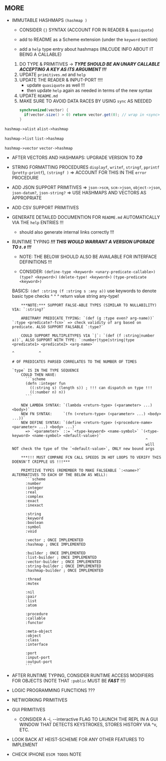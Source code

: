 <!-- TODO.md -->

## MORE















- IMMUTABLE HASHMAPS `(hashmap )`
  * CONSIDER `{}` SYNTAX (ACCOUNT FOR IN READER & `quasiquote`)
  * add to README as a Scheme extension (under the `keyword` section)

  * add a `help` type entry about hashmaps (INLCUDE INFO ABOUT IT BEING A CALLABLE)

  1. DO TYPE & PRIMITIVES
     -> ___TYPE SHOULD BE AN UNARY CALLABLE ACCEPTING A KEY AS ITS ARGUMENT !!!___
  2. UPDATE `primitives.md` and `help`
  3. UPDATE THE READER & INPUT-PORT !!!!
     * update `quasiquote` as well !!!
     * then update `help` again as needed in terms of the new syntax
  4. UPDATE `README.md`
  5. MAKE SURE TO AVOID DATA RACES BY USING `sync` AS NEEDED
      ```java
      synchronized(vector) {
        if(vector.size() > 0) return vector.get(0); // wrap in <sync> to avoid race condition of .size() and .get() !!!
      }
      ```


`hashmap->alist`
`alist->hashmap`

`hashmap->list`
`list->hashmap`

`hashmap->vector`
`vector->hashmap`




<!-- 

  * NOTE: BUILDERS ___MUST___ BE THREAD-SAFE !!!

  * MENTION THE "BUILDER" CONCEPT UNDER SECTION 5 OF THE README'S "SCHEME DEVIATIONS" SECTION. EXTEND "IMMUTABLE CORE" TYPES TO INCLUDE HASHMAPS AND VECTORS
    - explain `[]` and `{}` reader syntax creates an immutable vector and hashmap. Mutated via `builder` equivalents.
    - mention it as a mutable alternative to the immutable other types.
    - note that `eq?` is used for `builder-key?` & `builder-value?`

```java
synchronized(vector) {
  if(vector.size() > 0) return vector.get(0); // wrap in <sync> to avoid race condition of .size() and .get() !!!
}
```


```
(list-builder <seed-vector>)    ; <key> is an index! [[[ should use a vector builder under the hood, with the only things changes being the ctor & '->value procedures ]]]
(vector-builder <seed-vector>)  ; <key> is an index!
(string-builder <seed-string>)  ; <key> is an index! <val> is a string (<key> will refer to a single-char substring)
(hashmap-builder <seed-string>) ; <key> is an obj!

(builder-append! <builder> <appended-builder> ...)
(builder-insert! <builder> <key> <elt>)
(builder-delete! <builder> <key>) ; returns success status

(builder-key <builder> <elt> <optional-default-value>) ; returns index if <elt> in <builder>, else reutrns <optional-default-value> (or triggers error if none given)
(builder-value <builder> <key>) ; value of the key

(builder-key? <builder> <key>)
(builder-value? <builder> <value>)

(builder-length <builder>)

(builder->value <builder>) ; convert internal builder to a value (actual list/vector/string/hashmap)

(builder? <obj>)
(list-builder? <obj>)
(vector-builder? <obj>)
(string-builder? <obj>)
(hashmap-builder? <obj>)
``` -->










- AFTER VECTORS AND HASHMAPS: UPGRADE VERSION TO ___7.0___







- STRING FORMATTING PROCEDURES `displayf`, `writef`, `stringf`, `pprintf` (`pretty-printf`), `(stringf )`
  => ACCOUNT FOR THIS IN THE `error` PROCEDURE

- ADD JSON SUPPORT PRIMITIVES
  => `json->scm`, `scm->json`, `object->json`, `json-datum?`, `json-string?`
  => USE HASHMAPS AND VECTORS AS APPROPRIATE

- ADD CSV SUPPORT PRIMITIVES









- GENERATE DETAILED DOCUMENTION FOR `README.md` AUTOMATICALLY VIA THE `help` ENTRIES !!!
  * should also generate internal links correctly !!!







- RUNTIME TYPING ___!!! THIS WOULD WARRANT A VERSION UPGRADE TO `8.0` !!!___
  
  * NOTE: THE BELOW SHOULD ALSO BE AVAILABLE FOR INTERFACE DEFINITIONS !!!

  * CONSIDER: `(define-type <keyword> <unary-predicate-callable>)` `(type? <keyword>)` `(delete-type! <keyword>)` `(type-predicate <keyword>)`

  BASICS: `(def :string (f :string s :any a))` use keywords to denote basic type checks
                ^          ^         ^
            return value  string     any-type!

          ***NOTE:*** SUPPORT FALSE-ABLE TYPES (SIMILAR TO NULLABILITY) VIA: `:string?`
          
          ARBITRARY PREDICATE TYPING: `(def (g :type even? arg-name))` `:type <predicate?-fcn>` => check validity of arg based on predicate. ALSO SUPPORT FALSABLE `:type?`

          COULD SUPPORT MULTIPLETYPES VIA `|`: `(def (f :string|number a))`, ALSO SUPPORT WITH TYPE: `:number|type|string|type <predicate1> <predicate2> <arg-name>`
                                                                                                              ^           ^
                                                                                                              # OF PREDICATES PARSED CORRELATES TO THE NUMBER OF TIMES
                                                                                                              `type` IS IN THE TYPE SEQUENCE
          COULD THEN HAVE:
            ```scheme
            (defn :integer fun
              ((:string s) (length s)) ; !!! can dispatch on type !!!
              ((:number n) n))
            ```

          NEW LAMBDA SYNTAX: `(lambda <return-type> (<parameter> ...) <body>)`
          NEW FN SYNTAX:     `(fn (<return-type> (<parameter> ...) <body> ...))`
          NEW DEFINE SYNTAX: `(define <return-type> (<procedure-name> <parameter> ...) <body> ...)`
            => `<parameter>` ::= `<type-keyword> <name-symbol>` `(<type-keyword> <name-symbol> <default-value>)`
                                                                  ^
                                                                  will NOT check the type of the `<default-value>`, ONLY new bound args

          ***!!! MUST COMPARE FCN CALL SPEEDS IN HOT LOOPS TO VERIFY THIS DOENSN'T CRIPPLE US !!!***

          PRIMTIIVE TYPES (REMEMBER TO MAKE FALSEABLE `:<name>?` ALTERNATIVES TO EACH OF THE BELOW AS WELL):
            ```scheme
            :number
            :integer
            :real
            :complex
            :exact
            :inexact

            :string
            :keyword
            :boolean
            :symbol
            :void

            :vector ; ONCE IMPLEMENTED
            :hashmap ; ONCE IMPLEMENTED

            :builder ; ONCE IMPLEMENTED
            :list-builder ; ONCE IMPLEMENTED
            :vector-builder ; ONCE IMPLEMENTED
            :string-builder ; ONCE IMPLEMENTED
            :hashmap-builder ; ONCE IMPLEMENTED

            :thread
            :mutex

            :nil
            :pair
            :list
            :atom

            :procedure
            :callable
            :functor

            :meta-object
            :object
            :class
            :interface

            :port
            :input-port
            :output-port
            ```










- AFTER RUNTIME TYPING, CONSIDER RUNTIME ACCESS MODIFIERS FOR OBJECTS (NOTE THAT `:public` MUST BE ___FAST___ !!!)







- LOGIC PROGRAMMING FUNCTIONS ???

- NETWORKING PRIMITIVES

- GUI PRIMITIVES
  
  * CONSIDER A -i, --interactive FLAG TO LAUNCH THE REPL IN A GUI WINDOW THAT DETECTS KEYSTROKES, STORES HISTORY VIA ^v, ETC. 

- LOOK BACK AT HEIST-SCHEME FOR ANY OTHER FEATURES TO IMPLEMENT

- CHECK IPHONE `ESCM TODOS` NOTE